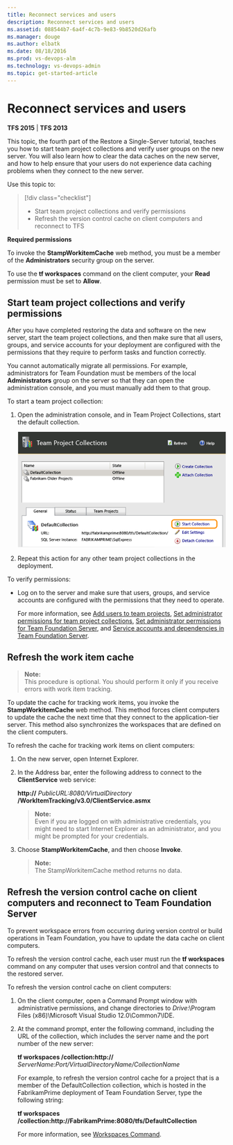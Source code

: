```yaml
---
title: Reconnect services and users
description: Reconnect services and users
ms.assetid: 088544b7-6a4f-4c7b-9e83-9b8520d26afb
ms.manager: douge
ms.author: elbatk
ms.date: 08/18/2016
ms.prod: vs-devops-alm
ms.technology: vs-devops-admin
ms.topic: get-started-article
---
```


[//]: # (monikerRange: '>= tfs-2013 < tfs-2017')

# Reconnect services and users

**TFS 2015** | **TFS 2013**

This topic, the fourth part of the Restore a Single-Server tutorial, teaches you how to start team project collections and verify user groups on the new server. You will also learn how to clear the data caches on the new server, and how to help ensure that your users do not experience data caching problems when they connect to the new server.

Use this topic to:

> [!div class="checklist"]   
> * Start team project collections and verify permissions
> * Refresh the version control cache on client computers and reconnect to TFS


**Required permissions**

To invoke the **StampWorkitemCache** web method, you must be a member of the **Administrators** security group on the server.

To use the **tf workspaces** command on the client computer, your **Read** permission must be set to **Allow**.

<a name="start-team-project-colls"></a>
## Start team project collections and verify permissions

After you have completed restoring the data and software on the new server, start the team project collections, and then make sure that all users, groups, and service accounts for your deployment are configured with the permissions that they require to perform tasks and function correctly.

You cannot automatically migrate all permissions. For example, administrators for Team Foundation must be members of the local **Administrators** group on the server so that they can open the administration console, and you must manually add them to that group.

To start a team project collection:

1.  Open the administration console, and in Team Project Collections, start the default collection.

    ![Collections remain offline until started](../_img/ic664996.png)

2.  Repeat this action for any other team project collections in the deployment.

To verify permissions:

-   Log on to the server and make sure that users, groups, and service accounts are configured with the permissions that they need to operate.

    For more information, see [Add users to team projects](../../../security/add-users-team-project.md), [Set administrator permissions for team project collections](../../add-administrator-tfs.md), [Set administrator permissions for Team Foundation Server](../../add-administrator-tfs.md), and [Service accounts and dependencies in Team Foundation Server](../service-accounts-dependencies-tfs.md).


## Refresh the work item cache

>**Note:**  
>This procedure is optional. You should perform it only if you receive errors with work item tracking.

To update the cache for tracking work items, you invoke the **StampWorkitemCache** web method. This method forces client computers to update the cache the next time that they connect to the application-tier server. This method also synchronizes the workspaces that are defined on the client computers.

To refresh the cache for tracking work items on client computers:

1.  On the new server, open Internet Explorer.

2.  In the Address bar, enter the following address to connect to the **ClientService** web service:

    **http://** *PublicURL:8080/VirtualDirectory* **/WorkItemTracking/v3.0/ClientService.asmx**

    >**Note:**  
    >Even if you are logged on with administrative credentials, you might need to start Internet Explorer as an administrator, and you might be prompted for your credentials.

3.  Choose **StampWorkitemCache**, and then choose **Invoke**.

    >**Note:**  
    >The StampWorkitemCache method returns no data.

<a name="refresh-vc-cache-reconn-tfs"></a>
## Refresh the version control cache on client computers and reconnect to Team Foundation Server

To prevent workspace errors from occurring during version control or build operations in Team Foundation, you have to update the data cache on client computers.

To refresh the version control cache, each user must run the **tf workspaces** command on any computer that uses version control and that connects to the restored server.

To refresh the version control cache on client computers:

1.  On the client computer, open a Command Prompt window with administrative permissions, and change directories to *Drive*:\\Program Files (x86)\\Microsoft Visual Studio 12.0\\Common7\\IDE.

2.  At the command prompt, enter the following command, including the URL of the collection, which includes the server name and the port number of the new server:

    **tf workspaces /collection:http://** *ServerName:Port/VirtualDirectoryName/CollectionName*

    For example, to refresh the version control cache for a project that is a member of the DefaultCollection collection, which is hosted in the FabrikamPrime deployment of Team Foundation Server, type the following string:

    **tf workspaces /collection:http://FabrikamPrime:8080/tfs/DefaultCollection**

    For more information, see [Workspaces Command](../../../tfvc/workspace-command.md).


